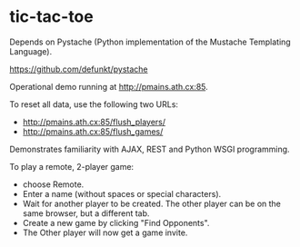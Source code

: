 tic-tac-toe
===========

Depends on Pystache (Python implementation of the Mustache Templating Language).

https://github.com/defunkt/pystache

Operational demo running at http://pmains.ath.cx:85.

To reset all data, use the following two URLs:
- http://pmains.ath.cx:85/flush_players/
- http://pmains.ath.cx:85/flush_games/

Demonstrates familiarity with AJAX, REST and Python WSGI programming.

To play a remote, 2-player game:
- choose Remote.
- Enter a name (without spaces or special characters).
- Wait for another player to be created. The other player can be on the same browser, but a different tab.
- Create a new game by clicking "Find Opponents".
- The Other player will now get a game invite.
